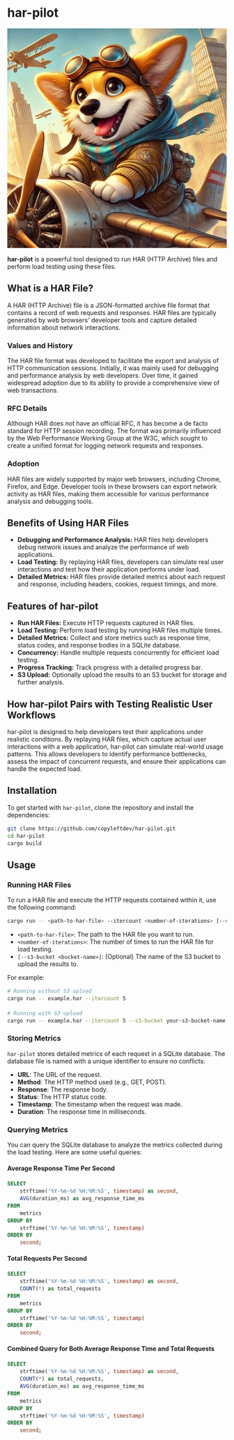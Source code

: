 # har-pilot

![har-pilot Logo](./logo.png)

**har-pilot** is a powerful tool designed to run HAR (HTTP Archive) files and perform load testing using these files.

## What is a HAR File?

A HAR (HTTP Archive) file is a JSON-formatted archive file format that contains a record of web requests and responses. HAR files are typically generated by web browsers' developer tools and capture detailed information about network interactions.

### Values and History

The HAR file format was developed to facilitate the export and analysis of HTTP communication sessions. Initially, it was mainly used for debugging and performance analysis by web developers. Over time, it gained widespread adoption due to its ability to provide a comprehensive view of web transactions.

### RFC Details

Although HAR does not have an official RFC, it has become a de facto standard for HTTP session recording. The format was primarily influenced by the Web Performance Working Group at the W3C, which sought to create a unified format for logging network requests and responses.

### Adoption

HAR files are widely supported by major web browsers, including Chrome, Firefox, and Edge. Developer tools in these browsers can export network activity as HAR files, making them accessible for various performance analysis and debugging tools.

## Benefits of Using HAR Files

- **Debugging and Performance Analysis:** HAR files help developers debug network issues and analyze the performance of web applications.
- **Load Testing:** By replaying HAR files, developers can simulate real user interactions and test how their application performs under load.
- **Detailed Metrics:** HAR files provide detailed metrics about each request and response, including headers, cookies, request timings, and more.

## Features of har-pilot

- **Run HAR Files:** Execute HTTP requests captured in HAR files.
- **Load Testing:** Perform load testing by running HAR files multiple times.
- **Detailed Metrics:** Collect and store metrics such as response time, status codes, and response bodies in a SQLite database.
- **Concurrency:** Handle multiple requests concurrently for efficient load testing.
- **Progress Tracking:** Track progress with a detailed progress bar.
- **S3 Upload:** Optionally upload the results to an S3 bucket for storage and further analysis.

## How har-pilot Pairs with Testing Realistic User Workflows

har-pilot is designed to help developers test their applications under realistic conditions. By replaying HAR files, which capture actual user interactions with a web application, har-pilot can simulate real-world usage patterns. This allows developers to identify performance bottlenecks, assess the impact of concurrent requests, and ensure their applications can handle the expected load.

## Installation

To get started with `har-pilot`, clone the repository and install the dependencies:

```sh
git clone https://github.com/copyleftdev/har-pilot.git
cd har-pilot
cargo build
```

## Usage

### Running HAR Files

To run a HAR file and execute the HTTP requests contained within it, use the following command:

```sh
cargo run -- <path-to-har-file> --itercount <number-of-iterations> [--s3-bucket <bucket-name>]
```

- `<path-to-har-file>`: The path to the HAR file you want to run.
- `<number-of-iterations>`: The number of times to run the HAR file for load testing.
- `[--s3-bucket <bucket-name>]`: (Optional) The name of the S3 bucket to upload the results to.

For example:

```sh
# Running without S3 upload
cargo run -- example.har --itercount 5

# Running with S3 upload
cargo run -- example.har --itercount 5 --s3-bucket your-s3-bucket-name
```

### Storing Metrics

`har-pilot` stores detailed metrics of each request in a SQLite database. The database file is named with a unique identifier to ensure no conflicts:

- **URL**: The URL of the request.
- **Method**: The HTTP method used (e.g., GET, POST).
- **Response**: The response body.
- **Status**: The HTTP status code.
- **Timestamp**: The timestamp when the request was made.
- **Duration**: The response time in milliseconds.

### Querying Metrics

You can query the SQLite database to analyze the metrics collected during the load testing. Here are some useful queries:

#### Average Response Time Per Second

```sql
SELECT 
    strftime('%Y-%m-%d %H:%M:%S', timestamp) as second,
    AVG(duration_ms) as avg_response_time_ms
FROM 
    metrics
GROUP BY 
    strftime('%Y-%m-%d %H:%M:%S', timestamp)
ORDER BY 
    second;
```

#### Total Requests Per Second

```sql
SELECT 
    strftime('%Y-%m-%d %H:%M:%S', timestamp) as second,
    COUNT(*) as total_requests
FROM 
    metrics
GROUP BY 
    strftime('%Y-%m-%d %H:%M:%S', timestamp)
ORDER BY 
    second;
```

#### Combined Query for Both Average Response Time and Total Requests

```sql
SELECT 
    strftime('%Y-%m-%d %H:%M:%S', timestamp) as second,
    COUNT(*) as total_requests,
    AVG(duration_ms) as avg_response_time_ms
FROM 
    metrics
GROUP BY 
    strftime('%Y-%m-%d %H:%M:%S', timestamp)
ORDER BY 
    second;
```